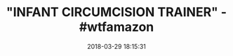 ---
title: '"INFANT CIRCUMCISION TRAINER" - #wtfamazon'
name: 'Infant Circumcision Trainer, White'
date: '2018-03-29 18:15:31'
buy_now: >-
  https://www.amazon.com/Nasco-Infant-Circumcision-Trainer-White/dp/B0083Y0W26?SubscriptionId=AKIAIA5RBQIWQVTCUEUQ&tag=coldcutdeals-20&linkCode=xm2&camp=2025&creative=165953&creativeASIN=B0083Y0W26
description_markdown: |+
  Infant Circumcision Trainer, White

    - MPN: LF00904U

    - Authentic Nasco (Life/Form) product!

    - 5 year warranty

    - Made in the United States

    - Great for nursing and therapy students

tweet_id_str: '979421811984224258'
price: ''
you_save: ''
asin: B0083Y0W26
image: 'https://images-na.ssl-images-amazon.com/images/I/31Qqp4wNZyL.jpg'

---